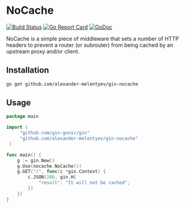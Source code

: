 # NoCache

[![Build Status](https://travis-ci.org/alexander-melentyev/gin-nocache.svg?branch=master)](https://travis-ci.org/alexander-melentyev/gin-nocache)
[![Go Report Card](https://goreportcard.com/badge/github.com/alexander-melentyev/gin-nocache)](https://goreportcard.com/report/github.com/alexander-melentyev/gin-nocache)
[![GoDoc](https://godoc.org/gotest.tools?status.svg)](https://godoc.org/github.com/alexander-melentyev/gin-nocache)

NoCache is a simple piece of middleware that sets a number of HTTP headers to prevent a router (or subrouter) from being cached by an upstream proxy and/or client.

## Installation
```bash
go get github.com/alexander-melentyev/gin-nocache
```

## Usage
```go
package main

import (
     "github.com/gin-gonic/gin"
     "github.com/alexander-melentyev/gin-nocache"
 )

func main() {
	g := gin.New()
	g.Use(nocache.NoCache())
	g.GET("/", func(c *gin.Context) {
		c.JSON(200, gin.H{
			"result": "It will not be cached",
        })
    })
}
 ```